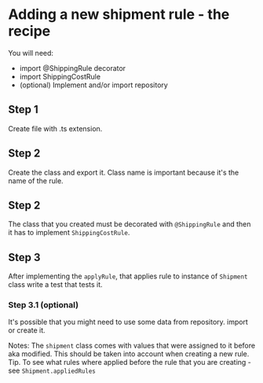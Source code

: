 # Adding a new shipment rule - the recipe

You will need:

- import @ShippingRule decorator
- import ShippingCostRule
- (optional) Implement and/or import repository

## Step 1

Create file with .ts extension.

## Step 2

Create the class and export it. Class name is important because it's the name of the rule.

## Step 2

The class that you created must be decorated with `@ShippingRule` and then it has to implement `ShippingCostRule`.

## Step 3

After implementing the `applyRule`, that applies rule to instance of `Shipment` class write a test that tests it.

### Step 3.1 (optional)

It's possible that you might need to use some data from repository. import or create it.

Notes:
The `shipment` class comes with values that were assigned to it before aka modified.
This should be taken into account when creating a new rule.
Tip. To see what rules where applied before the rule that you are creating - see `Shipment.appliedRules`
